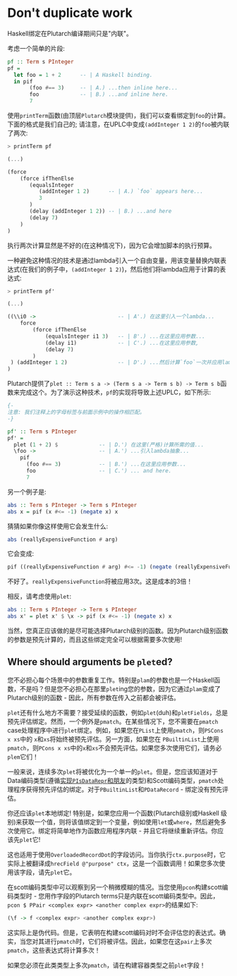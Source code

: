 # Don't duplicate work

Haskell绑定在Plutarch编译期间只是"内联"。

考虑一个简单的片段:

```hs
pf :: Term s PInteger
pf =
  let foo = 1 + 2      -- | A Haskell binding.
  in pif
       (foo #== 3)     -- | A.) ...then inline here...
       foo             -- | B.) ...and inline here.
       7
```

使用`printTerm`函数(由顶层`Plutarch`模块提供)，我们可以查看绑定到`foo`的计算。下面的格式是我们自己的; 请注意，在UPLC中变成`(addInteger 1 2)`的`foo`被内联了两次:

```hs
> printTerm pf

(...)

(force
    (force ifThenElse
       (equalsInteger
          (addInteger 1 2)      -- | A.) `foo` appears here...
          3
       )
       (delay (addInteger 1 2)) -- | B.) ...and here
       (delay 7)
    )
)
```

执行两次计算显然是不好的(在这种情况下)，因为它会增加脚本的执行预算。

一种避免这种情况的技术是通过lambda引入一个自由变量，用该变量替换内联表达式(在我们的例子中，`(addInteger 1 2)`)，然后他们将lambda应用于计算的表达式:

```hs
> printTerm pf'

(...)

((\\i0 ->                          -- | A'.) 在这里引入一个lambda...
    force
        (force ifThenElse
            (equalsInteger i1 3)   -- | B'.) ...在这里应用参数...
            (delay i1)             -- | C'.) ...在这里应用参数,
            (delay 7)
        )
 ) (addInteger 1 2)                -- | D'.) ...然后计算`foo`一次并应用lambda
)
```

Plutarch提供了`plet :: Term s a -> (Term s a -> Term s b) -> Term s b`函数来完成这个。为了演示这种技术，`pf`的实现将导致上述UPLC，如下所示:

```hs
{-
注意: 我们注释上的字母标签与前面示例中的操作相匹配。
-}

pf' :: Term s PInteger
pf' =
  plet (1 + 2) $             -- | D.') 在这里(严格)计算所需的值...
  \foo ->                    -- | A.') ...引入lambda抽象...
    pif
      (foo #== 3)            -- | B.') ...在这里应用参数...
      foo                    -- | C.') ... and here.
      7
```

另一个例子是:

```haskell
abs :: Term s PInteger -> Term s PInteger
abs x = pif (x #<= -1) (negate x) x
```

猜猜如果你像这样使用它会发生什么:

```hs
abs (reallyExpensiveFunction # arg)
```

它会变成:

```hs
pif ((reallyExpensiveFunction # arg) #<= -1) (negate (reallyExpensiveFunction # arg)) (reallyExpensiveFunction # arg)
```

不好了。`reallyExpensiveFunction`将被应用3次。这是成本的3倍！

相反，请考虑使用`plet`:

```haskell
abs :: Term s PInteger -> Term s PInteger
abs x' = plet x' $ \x -> pif (x #<= -1) (negate x) x
```

当然，您真正应该做的是尽可能选择Plutarch级别的函数。因为Plutarch级别函数的参数是预先计算的，而且这些绑定完全可以根据需要多次使用!

## Where should arguments be `plet`ed?

您不必担心每个场景中的参数重复工作。特别是`plam`的参数也是一个Haskell函数，不是吗？但是您不必担心在那里`plet`ing您的参数，因为它通过`plam`变成了Plutarch级别的函数 - 因此，所有参数在传入之前都会被评估。

`plet`还有什么地方不需要？接受延续的函数，例如`plet`(duh)和`pletFields`，总是预先评估绑定。然而，一个例外是`pmatch`。在某些情况下，您不需要在`pmatch` case处理程序中进行`plet`绑定。例如，如果您在`PList`上使用`pmatch`，则`PSCons x xs`中的 `x`和`xs`将始终被预先评估。另一方面，如果您在 `PBuiltinList`上使用`pmatch`，则`PCons x xs`中的`x`和`xs`不会预先评估。如果您多次使用它们，请务必`plem`它们！

一般来说，连续多次`plet`将被优化为一个单一的`plet`。但是，您应该知道对于Data编码类型(遵循[实现`PIsDataRepr`和朋友](./../Typeclasses/PIsDataRepr%20and%20PDataFields.md#implementing-pisdatarepr-and-friends)的类型)和Scott编码类型，`pmatch`处理程序获得预先评估的绑定。对于`PBuiltinList`和`PDataRecord` - 绑定没有预先评估。

你还应该`plet`本地绑定! 特别是，如果您应用一个函数(Plutarch级别或Haskell 级别)来获取一个值，则将该值绑定到一个变量，例如使用`let`或`where`，然后避免多次使用它。绑定将简单地作为函数应用程序内联 - 并且它将继续重新评估。你应该先`plet`它!

这也适用于使用`OverloadedRecordDot`的字段访问。当你执行`ctx.purpose`时，它实际上被翻译成`hrecField @"purpose" ctx`，这是一个函数调用！如果您多次使用该字段，请先`plet`它。

在scott编码类型中可以观察到另一个稍微模糊的情况。当您使用`pcon`构建scott编码类型时 - 您用作字段的Plutarch terms只是内联在scott编码类型中。因此，`pcon $ PPair <complex expr> <another complex expr>`的结果如下:

```hs
(\f -> f <complex expr> <another complex expr>)
```

这实际上是伪代码。但是，它表明在构建scott编码对时不会评估您的表达式。确实，当您对其进行`pmatch`时，它们将被评估。因此，如果您在这`pair`上多次`pmatch`，这些表达式将计算多次！

如果您必须在此类类型上多次`pmatch`，请在构建容器类型之前`plet`字段！
